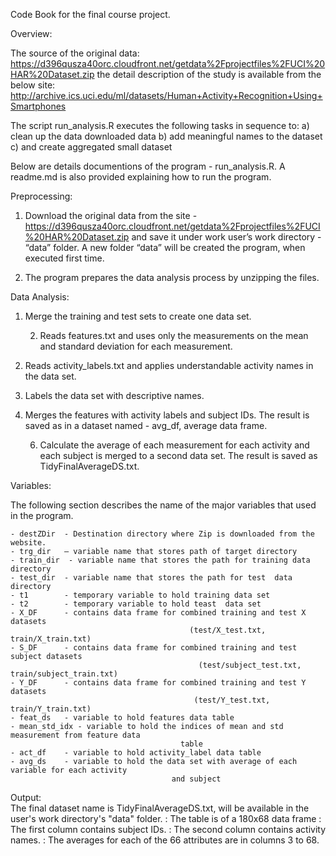 Code Book for the final course project.

Overview:

The source of the original data: https://d396qusza40orc.cloudfront.net/getdata%2Fprojectfiles%2FUCI%20HAR%20Dataset.zip the detail description of the study is available from the below site:
http://archive.ics.uci.edu/ml/datasets/Human+Activity+Recognition+Using+Smartphones
	
The script run_analysis.R executes the following tasks in sequence to:
	a) clean up the data downloaded data
	b) add meaningful names to the dataset
	c) and create aggregated small dataset
		
Below are details documentions of the program - run_analysis.R. A readme.md is also provided explaining how to run the program.

Preprocessing:

1. Download the original data from the site - https://d396qusza40orc.cloudfront.net/getdata%2Fprojectfiles%2FUCI%20HAR%20Dataset.zip and save it under work user’s work directory - “data” folder. A new folder “data” will be created the program, when executed first time.

2. The program prepares the data analysis process by unzipping the files.

Data Analysis:

1.	Merge the training and test sets to create one data set.

	2. Reads features.txt and uses only the measurements on the mean and standard deviation 
                   for each measurement.

2.	Reads activity_labels.txt and applies understandable activity names in the data set.

3.	Labels the data set with descriptive names.
 
4.	Merges the features with activity labels and subject IDs. The result is saved as in a           dataset named - avg_df, average data frame.

	6. Calculate the average of each measurement for each activity and each subject is merged to
                  a second data set. The result is saved as TidyFinalAverageDS.txt.






Variables:

The following section describes the name of the major variables that used in the program.

	- destZDir 	- Destination directory where Zip is downloaded from the website.
	- trg_dir 	– variable name that stores path of target directory
	- train_dir	 - variable name that stores the path for training data directory
	- test_dir 	- variable name that stores the path for test  data directory
	- t1 		- temporary variable to hold training data set
	- t2 		- temporary variable to hold teast  data set
	- X_DF 		- contains data frame for combined training and test X datasets
                                            (test/X_test.txt, train/X_train.txt)
	- S_DF 		- contains data frame for combined training and test subject datasets
                                              (test/subject_test.txt, train/subject_train.txt)
	- Y_DF		- contains data frame for combined training and test Y datasets
                                             (test/Y_test.txt, train/Y_train.txt)
	- feat_ds 	- variable to hold features data table
	- mean_std_idx - variable to hold the indices of mean and std measurement from feature data 
                                          table
	- act_df 	- variable to hold activity_label data table
	- avg_ds 	- variable to hold the data set with average of each variable for each activity 
                                        and subject


Output:  
	The final dataset name is TidyFinalAverageDS.txt, will be available in the user's work 
               directory's "data" folder.
	: The table is of a 180x68 data frame
	: The first column contains subject IDs.
	: The second column contains activity names.
	: The averages for each of the 66 attributes are in columns 3 to 68.

